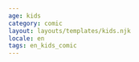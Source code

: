```yaml
---
age: kids
category: comic
layout: layouts/templates/kids.njk
locale: en
tags: en_kids_comic
---
```

